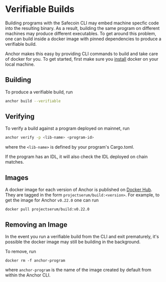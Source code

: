 # Verifiable Builds

Building programs with the Safecoin CLI may embed machine specfic
code into the resulting binary. As a result, building the same program
on different machines may produce different executables. To get around this
problem, one can build inside a docker image with pinned dependencies to produce
a verifiable build.

Anchor makes this easy by providing CLI commands to build and take care of
docker for you. To get started, first make sure you
[install](https://docs.docker.com/get-docker/) docker on your local machine.

## Building

To produce a verifiable build, run

```bash
anchor build --verifiable
```

## Verifying

To verify a build against a program deployed on mainnet, run

```bash
anchor verify -p <lib-name> <program-id>
```

where the `<lib-name>` is defined by your program's Cargo.toml.

If the program has an IDL, it will also check the IDL deployed on chain matches.

## Images

A docker image for each version of Anchor is published on [Docker Hub](https://hub.docker.com/r/projectserum/build). They are tagged in the form `projectserum/build:<version>`. For example, to get the image for Anchor `v0.22.0` one can run

```
docker pull projectserum/build:v0.22.0
```

## Removing an Image
 In the event you run a verifiable build from the CLI and exit prematurely,
 it's possible the docker image may still be building in the background.

To remove, run

```
docker rm -f anchor-program
```

where `anchor-program` is the name of the image created by default from within
the Anchor CLI.
